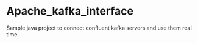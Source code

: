 # Apache_kafka_interface
Sample java project to connect confluent kafka servers and use them real time.
